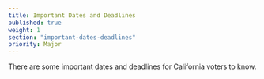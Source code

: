 ```yaml
---
title: Important Dates and Deadlines
published: true
weight: 1
section: "important-dates-deadlines"
priority: Major
---
```

There are some important dates and deadlines for California voters to know.